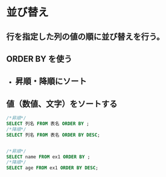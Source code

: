 # 並び替え
## 行を指定した列の値の順に並び替えを行う。
## ORDER BY を使う

- ## 昇順・降順にソート
## 値（数値、文字）をソートする
```sql
/*昇順*/
SELECT 列名 FROM 表名 ORDER BY ;
/*降順*/
SELECT 列名 FROM 表名 ORDER BY DESC;


/*昇順*/
SELECT name FROM ex1 ORDER BY ;
/*降順*/
SELECT age FROM ex1 ORDER BY DESC;
```

